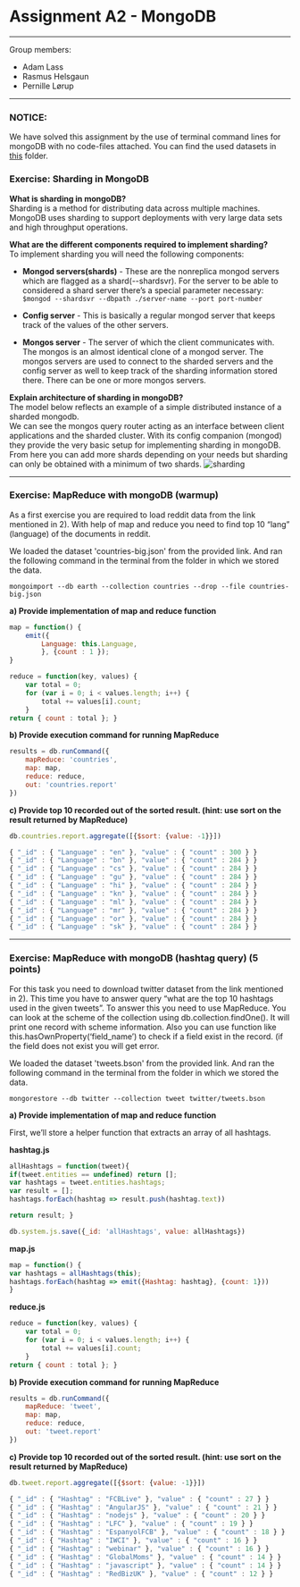 # Assignment A2 - MongoDB

___

Group members:

* Adam Lass
* Rasmus Helsgaun
* Pernille Lørup

___

### NOTICE:

We have solved this assignment by the use of terminal command lines for mongoDB with no code-files attached. You can find the used datasets in [this](datasets) folder.

### Exercise: Sharding in MongoDB
**What is sharding in mongoDB?**  
Sharding is a method for distributing data across multiple machines. MongoDB uses sharding to support deployments with very large data sets and high throughput operations.

**What are the different components required to implement sharding?**  
To implement sharding you will need the following components:  

* **Mongod servers(shards)** - These are the nonreplica mongod servers which are flagged as a shard(--shardsvr). For the server to be able to considered a shard server there’s a special parameter necessary: 
```$mongod --shardsvr --dbpath ./server-name --port port-number ``` 

* **Config server** - This is basically a regular mongod server that keeps track of the values of the other servers. 
* **Mongos server** - The server of which the client communicates with. The mongos is an almost identical clone of a mongod server. The mongos servers are used to connect to the sharded servers and the config server as well to keep track of the sharding information stored there. There can be one or more mongos servers. 

**Explain architecture of sharding in mongoDB?**  
The model below reflects an example of a simple distributed instance of a sharded mongodb.  
We can see the mongos query router acting as an interface between client applications and the sharded cluster. With its config companion (mongod) they provide the very basic setup for implementing sharding in mongoDB. From here you can add more shards depending on your needs but sharding can only be obtained with a minimum of two shards. 
![sharding](images/sharding.png)

___


### Exercise: MapReduce with mongoDB (warmup)
As a first exercise you are required to load reddit data from the link mentioned in 2). With help of map and reduce you need to find top 10 “lang” (language) of the documents in reddit.  

We loaded the dataset 'countries-big.json' from the provided link. And ran the following command in the terminal from the folder in which we stored the data.

```
mongoimport --db earth --collection countries --drop --file countries-big.json
```

**a) Provide implementation of map and reduce function**  

```javascript
map = function() {
	emit({
   		Language: this.Language,
		}, {count : 1 });
}
```

```javascript
reduce = function(key, values) {
	var total = 0;
	for (var i = 0; i < values.length; i++) {
   		total += values[i].count;
  	}
return { count : total }; }
```

**b) Provide execution command for running MapReduce**  

```javascript
results = db.runCommand({ 
	mapReduce: 'countries', 
	map: map,
	reduce: reduce,
	out: 'countries.report' 
})
```

**c) Provide top 10 recorded out of the sorted result. (hint: use sort on the result returned by MapReduce)**  

```javascript
db.countries.report.aggregate([{$sort: {value: -1}}])
```

```javascript
{ "_id" : { "Language" : "en" }, "value" : { "count" : 300 } }
{ "_id" : { "Language" : "bn" }, "value" : { "count" : 284 } }
{ "_id" : { "Language" : "cs" }, "value" : { "count" : 284 } }
{ "_id" : { "Language" : "gu" }, "value" : { "count" : 284 } }
{ "_id" : { "Language" : "hi" }, "value" : { "count" : 284 } }
{ "_id" : { "Language" : "kn" }, "value" : { "count" : 284 } }
{ "_id" : { "Language" : "ml" }, "value" : { "count" : 284 } }
{ "_id" : { "Language" : "mr" }, "value" : { "count" : 284 } }
{ "_id" : { "Language" : "or" }, "value" : { "count" : 284 } }
{ "_id" : { "Language" : "sk" }, "value" : { "count" : 284 } }
```
___

### Exercise: MapReduce with mongoDB (hashtag query) (5 points)
For this task you need to download twitter dataset from the link mentioned in 2). This time you have to answer query “what are the top 10 hashtags used in the given tweets”. To answer this you need to use MapReduce. You can look at the scheme of the collection using db.collection.findOne(). It will print one record with scheme information. Also you can use function like this.hasOwnProperty(‘field_name’) to check if a field exist in the record. (if the field does not exist you will get error.   


We loaded the dataset 'tweets.bson' from the provided link. And ran the following command in the terminal from the folder in which we stored the data.

```
mongorestore --db twitter --collection tweet twitter/tweets.bson
```

**a) Provide implementation of map and reduce function**   

First, we’ll store a helper function that extracts an array of all hashtags.

**hashtag.js**

```javascript
allHashtags = function(tweet){
if(tweet.entities == undefined) return [];
var hashtags = tweet.entities.hashtags;
var result = [];
hashtags.forEach(hashtag => result.push(hashtag.text))

return result; }

db.system.js.save({_id: 'allHashtags', value: allHashtags})
```
**map.js**

```javascript
map = function() {
var hashtags = allHashtags(this);
hashtags.forEach(hashtag => emit({Hashtag: hashtag}, {count: 1}))
}
```
**reduce.js**

```javascript
reduce = function(key, values) {
	var total = 0;
	for (var i = 0; i < values.length; i++) {
   		total += values[i].count;
  	}
return { count : total }; }
```

**b) Provide execution command for running MapReduce**  

```javascript
results = db.runCommand({ 
	mapReduce: 'tweet', 
	map: map,
	reduce: reduce,
	out: 'tweet.report' 
})
```

**c) Provide top 10 recorded out of the sorted result. (hint: use sort on the result returned by MapReduce)**  

```javascript
db.tweet.report.aggregate([{$sort: {value: -1}}])
```

```javascript
{ "_id" : { "Hashtag" : "FCBLive" }, "value" : { "count" : 27 } }
{ "_id" : { "Hashtag" : "AngularJS" }, "value" : { "count" : 21 } }
{ "_id" : { "Hashtag" : "nodejs" }, "value" : { "count" : 20 } }
{ "_id" : { "Hashtag" : "LFC" }, "value" : { "count" : 19 } }
{ "_id" : { "Hashtag" : "EspanyolFCB" }, "value" : { "count" : 18 } }
{ "_id" : { "Hashtag" : "IWCI" }, "value" : { "count" : 16 } }
{ "_id" : { "Hashtag" : "webinar" }, "value" : { "count" : 16 } }
{ "_id" : { "Hashtag" : "GlobalMoms" }, "value" : { "count" : 14 } }
{ "_id" : { "Hashtag" : "javascript" }, "value" : { "count" : 14 } }
{ "_id" : { "Hashtag" : "RedBizUK" }, "value" : { "count" : 12 } }
```

